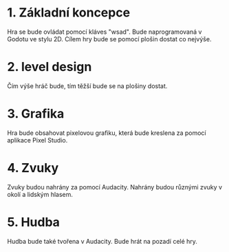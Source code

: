 # 1. Základní koncepce

Hra se bude ovládat pomocí kláves "wsad". Bude naprogramovaná v Godotu ve stylu 2D. Cílem hry bude se pomocí plošin dostat co nejvýše.

# 2. level design

Čím výše hráč bude, tím těžší bude se na plošiny dostat.

# 3. Grafika

Hra bude obsahovat pixelovou grafiku, která bude kreslena za pomocí aplikace Pixel Studio.

# 4. Zvuky

Zvuky budou nahrány za pomocí Audacity. Nahrány budou různými zvuky v okolí a lidským hlasem.

# 5. Hudba

Hudba bude také tvořena v Audacity. Bude hrát na pozadí celé hry.
